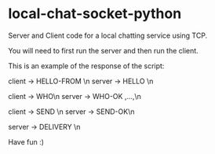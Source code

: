 # local-chat-socket-python
Server and Client code for a local chatting service using TCP.

You will need to first run the server and then run the client.


This is an example of the response of the script:


  client ->      HELLO-FROM <name>\n
  server ->      HELLO <name>\n
 
  client ->      WHO\n
  server ->      WHO-OK <name1>,...,<name n>\n
  
  client ->      SEND <user> <message>\n
  server ->      SEND-OK\n

  server ->      DELIVERY <sender> <msg>\n

  Have fun :)
